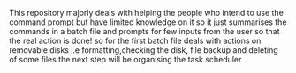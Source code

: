 This repository majorly deals with helping the people who intend to use the command prompt but have limited knowledge on it so it just summarises the commands in a batch file and prompts for few inputs from the user so that the real action is done!
so for the first batch file deals with actions on removable disks i.e formatting,checking the disk, file backup and deleting of some files 
the next step will be organising the task scheduler